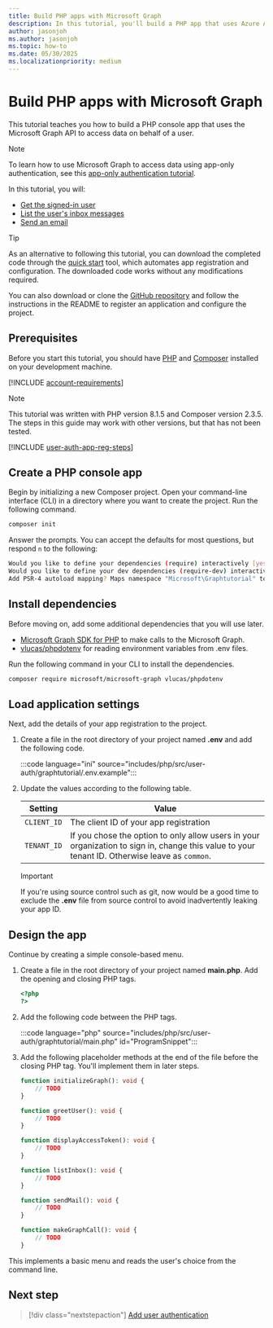 ```yaml
---
title: Build PHP apps with Microsoft Graph
description: In this tutorial, you'll build a PHP app that uses Azure Active Directory for authentication and Microsoft Graph for retrieving data.
author: jasonjoh
ms.author: jasonjoh
ms.topic: how-to
ms.date: 05/30/2025
ms.localizationpriority: medium
---
```


# Build PHP apps with Microsoft Graph

This tutorial teaches you how to build a PHP console app that uses the Microsoft Graph API to access data on behalf of a user.

> [!NOTE]
> To learn how to use Microsoft Graph to access data using app-only authentication, see this [app-only authentication tutorial](/graph/tutorials/php-app-only).

In this tutorial, you will:

- [Get the signed-in user](/graph/api/user-get)
- [List the user's inbox messages](/graph/api/user-list-messages)
- [Send an email](/graph/api/user-sendmail)

> [!TIP]
> As an alternative to following this tutorial, you can download the completed code through the [quick start](https://developer.microsoft.com/graph/quick-start?state=option-php) tool, which automates app registration and configuration. The downloaded code works without any modifications required.
>
> You can also download or clone the [GitHub repository](https://github.com/microsoftgraph/msgraph-training-php) and follow the instructions in the README to register an application and configure the project.

## Prerequisites

Before you start this tutorial, you should have [PHP](https://www.php.net/) and [Composer](https://getcomposer.org/) installed on your development machine.

[!INCLUDE [account-requirements](includes/shared/account-requirements.md)]

> [!NOTE]
> This tutorial was written with PHP version 8.1.5 and Composer version 2.3.5. The steps in this guide may work with other versions, but that has not been tested.

[!INCLUDE [user-auth-app-reg-steps](includes/shared/user-auth-app-reg-steps.md)]

## Create a PHP console app

Begin by initializing a new Composer project. Open your command-line interface (CLI) in a directory where you want to create the project. Run the following command.

```bash
composer init
```

Answer the prompts. You can accept the defaults for most questions, but respond `n` to the following:

```bash
Would you like to define your dependencies (require) interactively [yes]? n
Would you like to define your dev dependencies (require-dev) interactively [yes]? n
Add PSR-4 autoload mapping? Maps namespace "Microsoft\Graphtutorial" to the entered relative path. [src/, n to skip]: n
```

## Install dependencies

Before moving on, add some additional dependencies that you will use later.

- [Microsoft Graph SDK for PHP](https://github.com/microsoftgraph/msgraph-sdk-php) to make calls to the Microsoft Graph.
- [vlucas/phpdotenv](https://github.com/vlucas/phpdotenv) for reading environment variables from .env files.

Run the following command in your CLI to install the dependencies.

```bash
composer require microsoft/microsoft-graph vlucas/phpdotenv
```

## Load application settings

Next, add the details of your app registration to the project.

1. Create a file in the root directory of your project named **.env** and add the following code.

    :::code language="ini" source="includes/php/src/user-auth/graphtutorial/.env.example":::

1. Update the values according to the following table.

    | Setting | Value |
    |---------|-------|
    | `CLIENT_ID` | The client ID of your app registration |
    | `TENANT_ID` | If you chose the option to only allow users in your organization to sign in, change this value to your tenant ID. Otherwise leave as `common`. |

    > [!IMPORTANT]
    > If you're using source control such as git, now would be a good time to exclude the **.env** file from source control to avoid inadvertently leaking your app ID.

## Design the app

Continue by creating a simple console-based menu.

1. Create a file in the root directory of your project named **main.php**. Add the opening and closing PHP tags.

    ```php
    <?php
    ?>
    ```

1. Add the following code between the PHP tags.

    :::code language="php" source="includes/php/src/user-auth/graphtutorial/main.php" id="ProgramSnippet":::

1. Add the following placeholder methods at the end of the file before the closing PHP tag. You'll implement them in later steps.

    ```php
    function initializeGraph(): void {
        // TODO
    }

    function greetUser(): void {
        // TODO
    }

    function displayAccessToken(): void {
        // TODO
    }

    function listInbox(): void {
        // TODO
    }

    function sendMail(): void {
        // TODO
    }

    function makeGraphCall(): void {
        // TODO
    }
    ```

This implements a basic menu and reads the user's choice from the command line.

## Next step

> [!div class="nextstepaction"]
> [Add user authentication](php-authentication.md)
